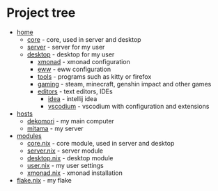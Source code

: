 # Project tree
* [home](./home)
  * [core](./home/core.nix) - core, used in server and desktop
  * [server](./home/server) - server for my user
  * [desktop](./home/desktop) - desktop for my user
    * [xmonad](./home/desktop/xmonad) - xmonad configuration
    * [eww](./home/desktop/eww) - eww configuration
    * [tools](./home/desktop/tools) - programs such as kitty or firefox
    * [gaming](./home/desktop/tools) - steam, minecraft, genshin impact and other games
    * [editors](./home/desktop/editors) - text editors, IDEs
      * [idea](./home/desktop/editors/idea) - intellij idea
      * [vscodium](./home/desktop/editors/vscodium) - vscodium with configuration and extensions
* [hosts](./hosts)
  * [dekomori](./hosts/dekomori) - my main computer
  * [mitama](./hosts/mitama) - my server
* [modules](./modules)
  * [core.nix](./modules/core.nix) - core module, used in server and desktop
  * [server.nix](./modules/server.nix) - server module
  * [desktop.nix](./modules/desktop.nix) - desktop module
  * [user.nix](./modules/user.nix) - my user settings
  * [xmonad.nix](./modules/xmonad.nix) - xmonad installation
* [flake.nix](./flake.nix) - my flake